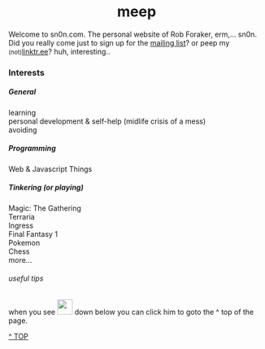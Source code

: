 <center>

# meep

</center>

Welcome to sn0n.com. The personal website of Rob Foraker, erm,... sn0n. \
Did you really come just to sign up for the [mailing list](../mailinglist/)? or peep my <small>(not)</small>[linktr.ee](../social)? huh, interesting.. 

### Interests

##### General

learning\
personal development & self-help (midlife crisis of a mess)\
avoiding 

##### Programming

Web & Javascript Things

##### Tinkering (or playing)

Magic: The Gathering\
Terraria\
Ingress\
Final Fantasy 1\
Pokemon\
Chess\
more...

###### useful tips 
when you see 
<img onclick="javascript:location.href='#'" src="../images/puffboy.gif" height="30px" width="30px"> down below you can click him to goto the ^ top of the page.

<a class="topOfPage" href="#top" title="Go to the top of this page">^ TOP</a>
